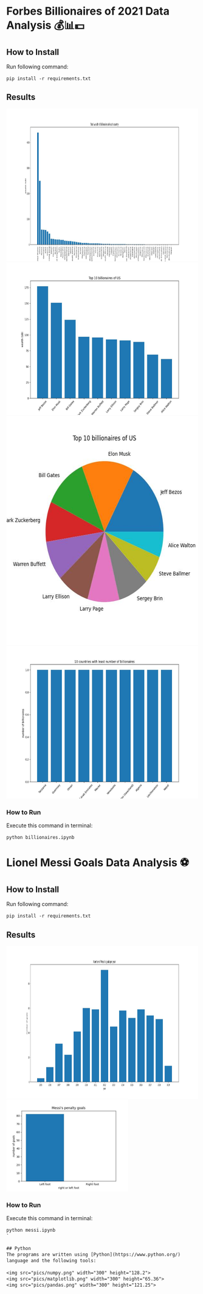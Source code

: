 # Forbes Billionaires of 2021 Data Analysis 💰📊💵

## How to Install
Run following command:
```
pip install -r requirements.txt
```

## Results

<img src="Forbes billionaires of 2021 data analysis\output\1.jpg" width="2400" height="400">
<img src="Forbes billionaires of 2021 data analysis\output\2.jpg" width="600" height="400">
<img src="Forbes billionaires of 2021 data analysis\output\3.jpg" width="600" height="600">
<img src="Forbes billionaires of 2021 data analysis\output\4.jpg" width="600" height="400">

### How to Run
Execute this command in terminal:
```
python billionaires.ipynb
```

# Lionel Messi Goals Data Analysis ⚽

## How to Install
Run following command:
```
pip install -r requirements.txt
```

## Results

<img src="Lionel Messi goals data analysis\output\1.jpg" width="2400" height="400">
<img src="Lionel Messi goals data analysis\output\2.jpg" width="320" height="240">


### How to Run
Execute this command in terminal:
```
python messi.ipynb
`

## Python
The programs are written using [Python](https://www.python.org/) language and the following tools:

<img src="pics/numpy.png" width="300" height="128.2">
<img src="pics/matplotlib.png" width="300" height="65.36">
<img src="pics/pandas.png" width="300" height="121.25">